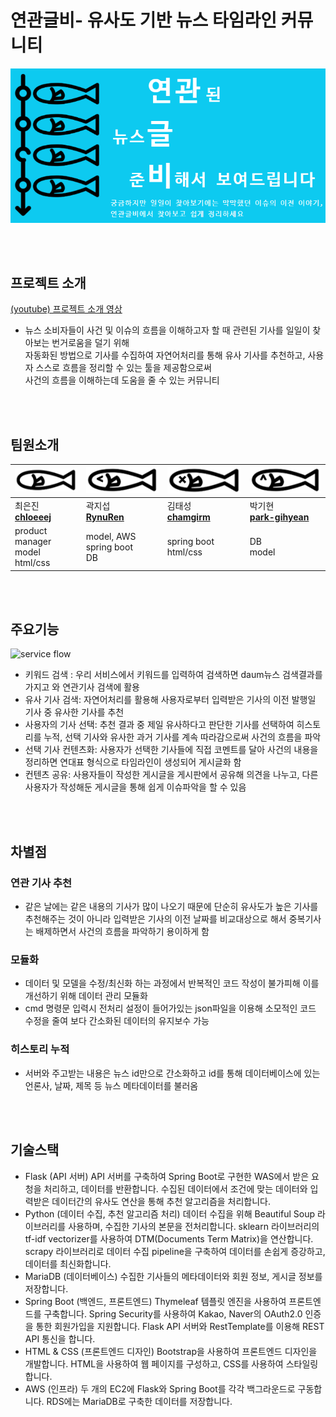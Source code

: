 # 연관글비- 유사도 기반 뉴스 타임라인 커뮤니티
![연관글비로고](https://github.com/RynuRen/article_analyze/blob/main/spring/src/main/resources/static/images/main.png?raw=true)

<br>
<br>

## 프로젝트 소개
[(youtube) 프로젝트 소개 영상](https://youtu.be/koexWXs9tI8)
- 뉴스 소비자들이 사건 및 이슈의 흐름을 이해하고자 할 때 관련된 기사를 일일이 찾아보는 번거로움을 덜기 위해 <br>
자동화된 방법으로 기사를 수집하여 자연어처리를 통해 유사 기사를 추천하고, 사용자 스스로 흐름을 정리할 수 있는 툴을 제공함으로써 <br>
사건의 흐름을 이해하는데 도움을 줄 수 있는 커뮤니티  

<br>
<br>


## 팀원소개

|![gulbi](https://github.com/RynuRen/article_analyze/blob/main/spring/src/main/resources/static/images/gulbi.png?raw=true) |![gulbi_cute](https://github.com/RynuRen/article_analyze/blob/main/spring/src/main/resources/static/images/gulbi_cute.png?raw=true) |![gulbi_error](https://github.com/RynuRen/article_analyze/blob/main/spring/src/main/resources/static/images/gulbi_error.png?raw=true) |![gulbi_smile](https://github.com/RynuRen/article_analyze/blob/main/spring/src/main/resources/static/images/gulbi_smile.png?raw=true) |
|---|---|---|---|
|최은진<br> [**chloeeej**](https://github.com/chloeeej)|곽지섭 <br> [**RynuRen**](https://github.com/RynuRen)|김태성 <br> [**chamgirm**](https://github.com/chamgirm)|박기현 <br>[**park-gihyean**](https://github.com/park-gihyean)|
|product manager<br>model <br>html/css|model, AWS <br>spring boot <br>DB|spring boot <br>html/css|DB <br>model|

<br>
<br>

##  주요기능
![service flow](https://ifh.cc/g/drTOFT.png)

- 키워드 검색 : 우리 서비스에서 키워드를 입력하여 검색하면 daum뉴스 검색결과를 가지고 와 연관기사 검색에 활용
- 유사 기사 검색: 자연어처리를 활용해 사용자로부터 입력받은 기사의 이전 발행일 기사 중 유사한 기사를 추천
- 사용자의 기사 선택: 추천 결과 중 제일 유사하다고 판단한 기사를 선택하여 히스토리를 누적, 선택 기사와 유사한 과거 기사를 계속 따라감으로써 사건의 흐름을 파악 
- 선택 기사 컨텐츠화: 사용자가 선택한 기사들에 직접 코멘트를 달아 사건의 내용을 정리하면 연대표 형식으로 타임라인이 생성되어 게시글화 함 
- 컨텐츠 공유: 사용자들이 작성한 게시글을 게시판에서 공유해 의견을 나누고, 다른 사용자가 작성해둔 게시글을 통해 쉽게 이슈파악을 할 수 있음

<br>
<br>

## 차별점
### 연관 기사 추천
- 같은 날에는 같은 내용의 기사가 많이 나오기 때문에 단순히 유사도가 높은 기사를 추천해주는 것이 아니라 입력받은 기사의 이전 날짜를 비교대상으로 해서 중복기사는 배제하면서 사건의 흐름을 파악하기 용이하게 함

### 모듈화
- 데이터 및 모델을 수정/최신화 하는 과정에서 반복적인 코드 작성이 불가피해 이를 개선하기 위해 데이터 관리 모듈화
- cmd 명령문 입력시 전처리 설정이 들어가있는 json파일을 이용해 소모적인 코드 수정을 줄여 보다 간소화된 데이터의 유지보수 가능
 
### 히스토리 누적
- 서버와 주고받는 내용은 뉴스 id만으로 간소화하고 id를 통해 데이터베이스에 있는 언론사, 날짜, 제목 등 뉴스 메타데이터를 불러옴


<br>
<br>


## 기술스택
- Flask (API 서버) API 서버를 구축하여 Spring Boot로 구현한 WAS에서 받은 요청을 처리하고, 데이터를 반환합니다. 수집된 데이터에서 조건에 맞는 데이터와 입력받은 데이터간의 유사도 연산을 통해 추천 알고리즘을 처리합니다.
- Python (데이터 수집, 추천 알고리즘 처리) 데이터 수집을 위해 Beautiful Soup 라이브러리를 사용하며, 수집한 기사의 본문을 전처리합니다. sklearn 라이브러리의 tf-idf vectorizer를 사용하여 DTM(Documents Term Matrix)을 연산합니다. scrapy 라이브러리로 데이터 수집 pipeline을 구축하여 데이터를 손쉽게 증강하고, 데이터를 최신화합니다. 
- MariaDB (데이터베이스) 수집한 기사들의 메타데이터와 회원 정보, 게시글 정보를 저장합니다.
- Spring Boot (백엔드, 프론트엔드) Thymeleaf 템플릿 엔진을 사용하여 프론트엔드를 구축합니다. Spring Security를 사용하여 Kakao, Naver의 OAuth2.0 인증을 통한 회원가입을 지원합니다. Flask API 서버와 RestTemplate를 이용해 REST API 통신을 합니다. 
- HTML & CSS (프론트엔드 디자인) Bootstrap을 사용하여 프론트엔드 디자인을 개발합니다. HTML을 사용하여 웹 페이지를 구성하고, CSS를 사용하여 스타일링합니다.
- AWS (인프라) 두 개의 EC2에 Flask와 Spring Boot를 각각 백그라운드로 구동합니다. RDS에는 MariaDB로 구축한 데이터를 저장합니다.  



